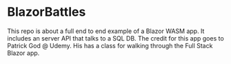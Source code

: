 # BlazorBattles
This repo is about a full end to end example of a Blazor WASM app. It includes an server API that talks to a SQL DB. The credit for this app goes to Patrick God @ Udemy. His has a class for walking through the Full Stack Blazor app.

